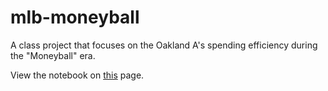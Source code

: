 # mlb-moneyball
A class project that focuses on the Oakland A's spending efficiency during the "Moneyball" era.

View the notebook on [this](https://dhan4043.github.io/mlb-moneyball/) page.
